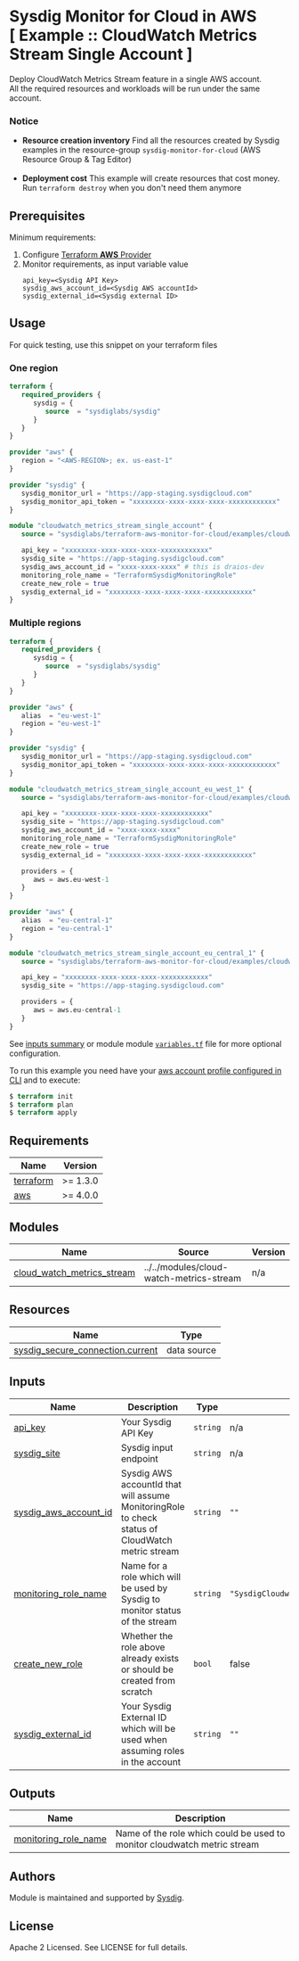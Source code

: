 # Sysdig Monitor for Cloud in AWS<br/>[ Example :: CloudWatch Metrics Stream Single Account ]

Deploy CloudWatch Metrics Stream feature in a single AWS account.<br/>
All the required resources and workloads will be run under the same account.


### Notice
* **Resource creation inventory** Find all the resources created by Sysdig examples in the resource-group `sysdig-monitor-for-cloud` (AWS Resource Group & Tag Editor) <br/><br/>
* **Deployment cost** This example will create resources that cost money.<br/>Run `terraform destroy` when you don't need them anymore


## Prerequisites

Minimum requirements:

1. Configure [Terraform **AWS** Provider](https://registry.terraform.io/providers/hashicorp/aws/latest/docs)
2. Monitor requirements, as input variable value
    ```
    api_key=<Sysdig API Key>
    sysdig_aws_account_id=<Sysdig AWS accountId>
    sysdig_external_id=<Sysdig external ID>
    ```


## Usage

For quick testing, use this snippet on your terraform files

### One region

```terraform
terraform {
   required_providers {
      sysdig = {
         source  = "sysdiglabs/sysdig"
      }
   }
}

provider "aws" {
   region = "<AWS-REGION>; ex. us-east-1"
}

provider "sysdig" {
   sysdig_monitor_url = "https://app-staging.sysdigcloud.com"
   sysdig_monitor_api_token = "xxxxxxxx-xxxx-xxxx-xxxx-xxxxxxxxxxxx"
}

module "cloudwatch_metrics_stream_single_account" {
   source = "sysdiglabs/terraform-aws-monitor-for-cloud/examples/cloudwatch-metrics-stream-single-account"

   api_key = "xxxxxxxx-xxxx-xxxx-xxxx-xxxxxxxxxxxx"
   sysdig_site = "https://app-staging.sysdigcloud.com"
   sysdig_aws_account_id = "xxxx-xxxx-xxxx" # this is draios-dev
   monitoring_role_name = "TerraformSysdigMonitoringRole"
   create_new_role = true
   sysdig_external_id = "xxxxxxxx-xxxx-xxxx-xxxx-xxxxxxxxxxxx"
}
```

### Multiple regions

```terraform
terraform {
   required_providers {
      sysdig = {
         source  = "sysdiglabs/sysdig"
      }
   }
}

provider "aws" {
   alias  = "eu-west-1"
   region = "eu-west-1"
}

provider "sysdig" {
   sysdig_monitor_url = "https://app-staging.sysdigcloud.com"
   sysdig_monitor_api_token = "xxxxxxxx-xxxx-xxxx-xxxx-xxxxxxxxxxxx"
}

module "cloudwatch_metrics_stream_single_account_eu_west_1" {
   source = "sysdiglabs/terraform-aws-monitor-for-cloud/examples/cloudwatch-metrics-stream-single-account"

   api_key = "xxxxxxxx-xxxx-xxxx-xxxx-xxxxxxxxxxxx"
   sysdig_site = "https://app-staging.sysdigcloud.com"
   sysdig_aws_account_id = "xxxx-xxxx-xxxx"
   monitoring_role_name = "TerraformSysdigMonitoringRole"
   create_new_role = true
   sysdig_external_id = "xxxxxxxx-xxxx-xxxx-xxxx-xxxxxxxxxxxx"

   providers = {
      aws = aws.eu-west-1
   }
}

provider "aws" {
   alias  = "eu-central-1"
   region = "eu-central-1"
}

module "cloudwatch_metrics_stream_single_account_eu_central_1" {
   source = "sysdiglabs/terraform-aws-monitor-for-cloud/examples/cloudwatch-metrics-stream-single-account"

   api_key = "xxxxxxxx-xxxx-xxxx-xxxx-xxxxxxxxxxxx"
   sysdig_site = "https://app-staging.sysdigcloud.com"

   providers = {
      aws = aws.eu-central-1
   }
}
```

See [inputs summary](#inputs) or module module [`variables.tf`](https://github.com/sysdiglabs/terraform-aws-secure-for-cloud/blob/master/examples/single-account/variables.tf) file for more optional configuration.

To run this example you need have your [aws account profile configured in CLI](https://docs.aws.amazon.com/cli/latest/userguide/cli-configure-profiles.html) and to execute:
```terraform
$ terraform init
$ terraform plan
$ terraform apply
```

<!-- BEGINNING OF PRE-COMMIT-TERRAFORM DOCS HOOK -->
## Requirements

| Name | Version |
|------|---------|
| <a name="requirement_terraform"></a> [terraform](#requirement\_terraform) | >= 1.3.0 |
| <a name="requirement_aws"></a> [aws](#requirement\_aws) | >= 4.0.0 |


## Modules

| Name | Source | Version |
|------|--------|---------|
| <a name="module_cloudwatch_metrics_stream"></a> [cloud\_watch\_metrics\_stream](#module\_cloud\_watch\_metrics\_stream) | ../../modules/cloud-watch-metrics-stream | n/a |

## Resources

| Name | Type |
|------|------|
| [sysdig_secure_connection.current](https://registry.terraform.io/providers/sysdiglabs/sysdig/latest/docs/data-sources/secure_connection) | data source |

## Inputs

| Name | Description | Type | Default | Required |
|------|-------------|------|---------|:--------:|
|<a name="api_key"></a> [api\_key](#input\_api\_key) | Your Sysdig API Key | `string` | n/a | yes |
|<a name="sysdig_site"></a> [sysdig\_site](#input\_sysdig\_site) | Sysdig input endpoint | `string` | n/a | yes |
|<a name="sysdig_aws_account_id"> </a> [sysdig\_aws\_account\_id](#input\_sysdig\_aws\_account\_id) | Sysdig AWS accountId that will assume MonitoringRole to check status of CloudWatch metric stream | `string` | `""` | no |
|<a name="monitoring_role_name"></a> [monitoring\_role\_name](#input\_monitoring\_role\_name) | Name for a role which will be used by Sysdig to monitor status of the stream | `string` | `"SysdigCloudwatchIntegrationMonitoringRole"`| no |
|<a name="create_new_role"></a> [create\_new\_role](#input\_create\_new\_role) | Whether the role above already exists or should be created from scratch | `bool` | false | no |
|<a name="sysdig_external_id"></a> [sysdig\_external\_id](#input\_sysdig\_external\_id) | Your Sysdig External ID which will be used when assuming roles in the account | `string` | `""` | no |

## Outputs

| Name | Description |
|------|-------------|
| <a name="output_monitoring_role_name"></a> [monitoring\_role\_name](#output\_monitoring\_role\_name) | Name of the role which could be used to monitor cloudwatch metric stream |
<!-- END OF PRE-COMMIT-TERRAFORM DOCS HOOK -->


## Authors

Module is maintained and supported by [Sysdig](https://sysdig.com).

## License

Apache 2 Licensed. See LICENSE for full details.